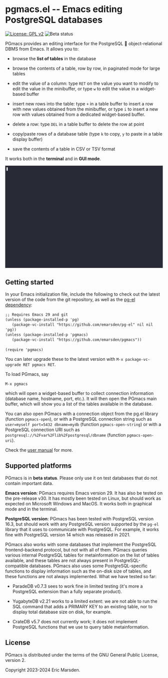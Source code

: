 # pgmacs.el -- Emacs editing PostgreSQL databases

[![License: GPL v2](https://img.shields.io/badge/License-GPL%20v2-blue.svg)](https://www.gnu.org/licenses/old-licenses/gpl-2.0)
![Beta status](https://img.shields.io/badge/status-beta-blue)


PGmacs provides an editing interface for the PostgreSQL 🐘 object-relational DBMS from Emacs.
It allows you to:

- browse the **list of tables** in the database

- browse the contents of a table, row by row, in paginated mode for large tables

- edit the value of a column: type `RET` on the value you want to modify to edit the value in the
  minibuffer, or type `w` to edit the value in a widget-based buffer

- insert new rows into the table: type `+` in a table buffer to insert a row with new values
  obtained from the minibuffer, or type `i` to insert a new row with values obtained from a
  dedicated widget-based buffer.

- delete a row: type `DEL` in a table buffer to delete the row at point

- copy/paste rows of a database table (type `k` to copy, `y` to paste in a table display buffer)

- save the contents of a table in CSV or TSV format

It works both in the **terminal** and in **GUI mode**.

![GIF editing](doc/src/img/edit-value.gif)



## Getting started

In your Emacs initialization file, include the following to check out the latest version of the code
from the git repository, as well as the [pg-el dependency](https://github.com/emarsden/pg-el/):

    ;; Requires Emacs 29 and git
    (unless (package-installed-p 'pg)
       (package-vc-install "https://github.com/emarsden/pg-el" nil nil 'pg))
    (unless (package-installed-p 'pgmacs)
       (package-vc-install "https://github.com/emarsden/pgmacs"))

    (require 'pgmacs)


You can later upgrade these to the latest version with `M-x package-vc-upgrade RET pgmacs RET`.

To load PGmacs, say 

    M-x pgmacs
    
which will open a widget-based buffer to collect connection information (database name, hostname,
port, etc.). It will then open the PGmacs main buffer, which will show you a list of the tables
available in the database.

You can also open PGmacs with a connection object from the pg.el library (function `pgmacs-open`),
or with a PostgreSQL connection string such as `user=myself port=5432 dbname=mydb` (function
`pgmacs-open-string`) or with a PostgreSQL connection URI such as
`postgresql://%2Fvar%2Flib%2Fpostgresql/dbname` (function `pgmacs-open-uri`). 

Check the [user manual](https://emarsden.github.io/pgmacs/) for more.


## Supported platforms

PGmacs is in **beta status**. Please only use it on test databases that do not contain important
data. 

**Emacs version**: PGmacs requires Emacs version 29. It has also be tested on the
pre-release v30. It has mostly been tested on Linux, but should work as expected on Microsoft
Windows and MacOS. It works both in graphical mode and in the terminal.

**PostgreSQL version**: PGmacs has been tested with PostgreSQL version 16.3, but should work with
any PostgreSQL version supported by the `pg-el` library that it uses to communicate with PostgreSQL.
For example, it works fine with PostgreSQL version 14 which was released in 2021.

PGmacs also works with some databases that implement the PostgreSQL frontend-backend protocol, but
not with all of them. PGmacs queries various internal PostgreSQL tables for metainformation on the
list of tables available, and these tables are not always present in PostgreSQL-compatible
databases. PGmacs also uses some PostgreSQL-specific functions to display information such as the
on-disk size of tables, and these functions are not always implemented. What we have tested so far:

- ParadeDB v0.7.3 sees to work fine in limited testing (it's more a PostgreSQL extension than a
  fully separate product).
  
- YugabyteDB v2.21 works to a limited extent: we are not able to run the SQL command that adds a
  PRIMARY KEY to an existing table, nor to display total database size on disk, for example. 
  
- CrateDB v5.7 does not currently work; it does not implement PostgreSQL functions that we use to
  query table metainformation.


## License

PGmacs is distributed under the terms of the GNU General Public License, version 2.

Copyright 2023-2024 Eric Marsden.

